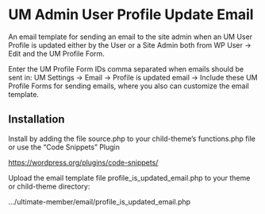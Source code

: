 # UM Admin User Profile Update Email

An email template for sending an email to the site admin when an UM User Profile is updated either by the User or a Site Admin both from WP User -> Edit and the UM Profile Form.

Enter the UM Profile Form IDs comma separated when emails should be sent in: UM Settings -> Email -> Profile is updated email -> Include these UM Profile Forms for sending emails, where you also can customize the email template.

## Installation
Install by adding the file source.php to your child-theme’s functions.php file
or use the “Code Snippets” Plugin

https://wordpress.org/plugins/code-snippets/

Upload the email template file profile_is_updated_email.php to your theme or child-theme directory: 

.../ultimate-member/email/profile_is_updated_email.php

